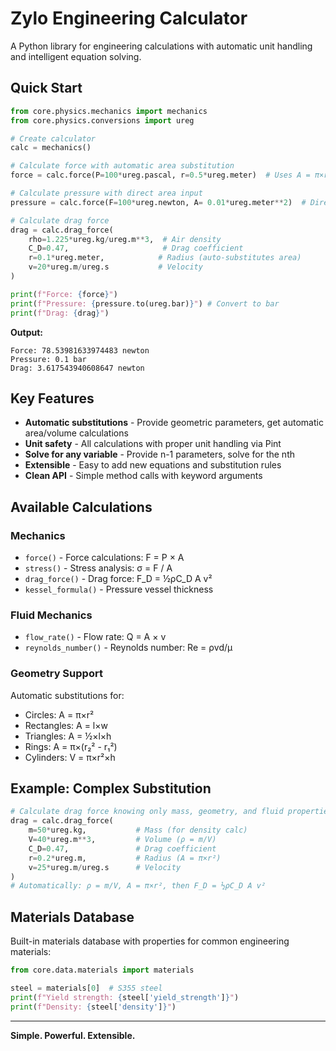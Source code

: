 # Zylo Engineering Calculator

A Python library for engineering calculations with automatic unit handling and intelligent equation solving.

## Quick Start

```python
from core.physics.mechanics import mechanics
from core.physics.conversions import ureg

# Create calculator
calc = mechanics()

# Calculate force with automatic area substitution
force = calc.force(P=100*ureg.pascal, r=0.5*ureg.meter)  # Uses A = π×r²

# Calculate pressure with direct area input
pressure = calc.force(F=100*ureg.newton, A= 0.01*ureg.meter**2)  # Direct area input

# Calculate drag force
drag = calc.drag_force(
    rho=1.225*ureg.kg/ureg.m**3,  # Air density
    C_D=0.47,                     # Drag coefficient
    r=0.1*ureg.meter,            # Radius (auto-substitutes area)
    v=20*ureg.m/ureg.s           # Velocity
)

print(f"Force: {force}")
print(f"Pressure: {pressure.to(ureg.bar)}") # Convert to bar
print(f"Drag: {drag}")
```

**Output:**
```
Force: 78.53981633974483 newton
Pressure: 0.1 bar
Drag: 3.617543940608647 newton
```

## Key Features

- **Automatic substitutions** - Provide geometric parameters, get automatic area/volume calculations
- **Unit safety** - All calculations with proper unit handling via Pint
- **Solve for any variable** - Provide n-1 parameters, solve for the nth
- **Extensible** - Easy to add new equations and substitution rules
- **Clean API** - Simple method calls with keyword arguments

## Available Calculations

### Mechanics
- `force()` - Force calculations: F = P × A
- `stress()` - Stress analysis: σ = F / A  
- `drag_force()` - Drag force: F_D = ½ρC_D A v²
- `kessel_formula()` - Pressure vessel thickness

### Fluid Mechanics
- `flow_rate()` - Flow rate: Q = A × v
- `reynolds_number()` - Reynolds number: Re = ρvd/μ

### Geometry Support
Automatic substitutions for:
- Circles: A = π×r²
- Rectangles: A = l×w  
- Triangles: A = ½×l×h
- Rings: A = π×(r₂² - r₁²)
- Cylinders: V = π×r²×h

## Example: Complex Substitution

```python
# Calculate drag force knowing only mass, geometry, and fluid properties
drag = calc.drag_force(
    m=50*ureg.kg,           # Mass (for density calc)
    V=40*ureg.m**3,         # Volume (ρ = m/V)
    C_D=0.47,               # Drag coefficient  
    r=0.2*ureg.m,           # Radius (A = π×r²)
    v=25*ureg.m/ureg.s      # Velocity
)
# Automatically: ρ = m/V, A = π×r², then F_D = ½ρC_D A v²
```

## Materials Database

Built-in materials database with properties for common engineering materials:

```python
from core.data.materials import materials

steel = materials[0]  # S355 steel
print(f"Yield strength: {steel['yield_strength']}")
print(f"Density: {steel['density']}")
```

---

**Simple. Powerful. Extensible.**

